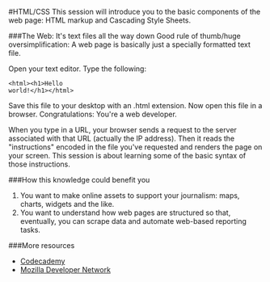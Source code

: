 #HTML/CSS
This session will introduce you to the basic components of the web page: HTML markup and Cascading Style Sheets.

###The Web: It's text files all the way down
Good rule of thumb/huge oversimplification: A web page is basically just a specially formatted text file.

Open your text editor. Type the following:

<code>&lt;html>&lt;h1>Hello world!&lt;/h1>&lt;/html></code>

Save this file to your desktop with an .html extension. Now open this file in a browser. Congratulations: You're a web developer.

When you type in a URL, your browser sends a request to the server associated with that URL (actually the IP address). Then it reads the "instructions" encoded in the file you've requested and renders the page on your screen. This session is about learning some of the basic syntax of those instructions.

###How this knowledge could benefit you
<ol>
<li>You want to make online assets to support your journalism: maps, charts, widgets and the like.</li>
<li>You want to understand how web pages are structured so that, eventually, you can scrape data and automate web-based reporting tasks.</li>
</ol>

###More resources
<ul>
<li><a href="http://www.codecademy.com/tracks/web">Codecademy</a></li>
<li><a href="https://developer.mozilla.org/en-US/docs/Web/HTML">Mozilla Developer Network</a></li>
</ul>